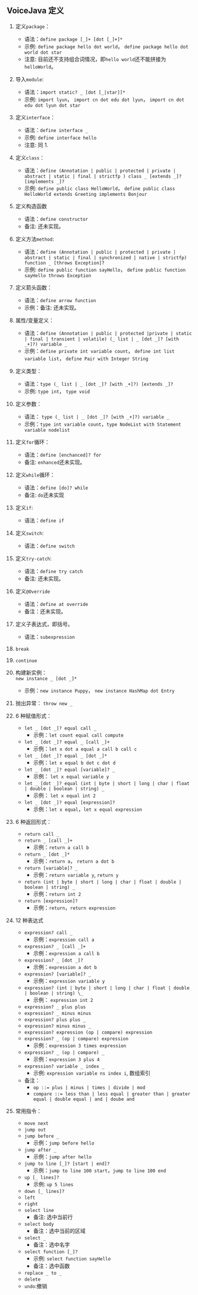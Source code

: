 ## VoiceJava 定义

1.  定义`package`：
    - 语法：`define package [_]+ [dot [_]+]*`
    - 示例: `define package hello dot world`， `define package hello dot world dot star`
    - 注意: 目前还不支持组合词情况，即`hello world`还不能拼接为 `helloWorld`。
2.  导入`module`:
    - 语法：`import static? _ [dot [_|star]]*`
    - 示例: `import lyun`， `import cn dot edu dot lyun`， `import cn dot edu dot lyun dot star`
3.  定义`interface`：
    - 语法：`define interface _`
    - 示例: `define interface hello`
    - 注意: 同 1.
4.  定义`class`：
    - 语法：`define (Annotation | public | protected | private | abstract | static | final | strictfp ) class _ [extends _]? [implements _]?`
    - 示例: `define public class HelloWorld`， `define public class HelloWorld extends Greeting implements Bonjour`
5.  定义构造函数
    - 语法：`define constructor`
    - 备注: 还未实现。
6.  定义方法`method`:
    - 语法：`define (Annotation | public | protected | private | abstract | static | final | synchronized | native | strictfp) function _ [throws Exception]?`
    - 示例: `define public function sayHello`， `define public function sayHello throws Exception`
7.  定义箭头函数：
    - 语法：`define arrow function`
    - 示例：备注: 还未实现。
8.  属性/变量定义：
    - 语法：`define (Annotation | public | protected |private | static | final | transient | volatile) (_ list | _ [dot _]? [with _+]?) variable _`
    - 示例：`define private int variable count`， `define int list variable list`， `define Pair with Integer String`
9.  定义类型：

    - 语法：`type (_ list | _ [dot _]? [with _+]?) [extends _]?`
    - 示例: `type int`， `type void`

10. 定义参数：

    - 语法： `type (_ list | _ [dot _]? [with _+]?) variable _`
    - 示例：`type int variable count`，`type NodeList with Statement variable nodelist`

11. 定义`for`循环：

    - 语法：`define [enchanced]? for`
    - 备注: `enhanced`还未实现。

12. 定义`while`循环：

    - 语法：`define [do]? while`
    - 备注: `do`还未实现

13. 定义`if`:
    - 语法：`define if`
14. 定义`switch`:
    - 语法：`define switch`
15. 定义`try-catch`:
    - 语法：`define try catch`
    - 备注: 还未实现。
16. 定义`@Override`
    - 语法：`define at override`
    - 备注：还未实现。
17. 定义子表达式，即括号。
    - 语法：`subexpression`
18. `break`
19. `continue`
20. 构建新实例：  
     `new instance _ [dot _]*`
    - 示例：`new instance Puppy`， `new instance HashMap dot Entry`
21. 抛出异常：
    `throw new _`
22. 6 种赋值形式：

    - `let _ [dot _]? equal call _`
      - 示例：`let count equal call compute`
    - `let _ [dot _]? equal _ [call _]+`
      - 示例：`let x dot a equal a call b call c`
    - `let _ [dot _]? equal _ [dot _]*`
      - 示例：`let x equal b dot c dot d`
    - `let _ [dot _]? equal [variable]? _`
      - 示例： `let x equal variable y`
    - `let _ [dot _]? equal (int | byte | short | long | char | float | double | boolean | string) _`
      - 示例： `let x equal int 2`
    - `let _ [dot _]? equal [expression]?`
      - 示例：`let x equal`，`let x equal expression`

23. 6 种返回形式：

    - `return call _`
    - `return _ [call _]+`
      - 示例：`return a call b`
    - `return _ [dot _]*`
      - 示例：`return a`， `return a dot b`
    - `return [variable]? _`
      - 示例：`return variable y`, `return y`
    - `return (int | byte | short | long | char | float | double | boolean | string) _ `
      - 示例：`return int 2`
    - `return [expression]?`
      - 示例：`return`，`return expression`

24. 12 种表达式

    - `expression? call _`
      - 示例：`expression call a`
    - `expression? _ [call _]+`
      - 示例：`expression a call b`
    - `expression? _ [dot _]?`
      - 示例：`expression a dot b`
    - `expression? [variable]? _`
      - 示例：`expression variable y`
    - `expression? (int | byte | short | long | char | float | double | boolean | string) \_`
      - 示例： `expression int 2`
    - `expression? _ plus plus`
    - `expression? _ minus minus`
    - `expression? plus plus _`
    - `expression? minus minus _`
    - `expression? expression (op | compare) expression`
    - `expression? _ (op | compare) expression`
      - 示例：`expression 3 times expression`
    - `expression? _ (op | compare) _`
      - 示例：`expression 3 plus 4`
    - `expression? variable _ index _`
      - 示例: `expression variable ns index i`, 数组索引
    - 备注：
      - `op ::= plus | minus | times | divide | mod`
      - `compare ::= less than | less equal | greater than | greater equal | double equal | and | doube and`

25. 常用指令：
    - `move next`
    - `jump out`
    - `jump before _`
      - 示例：`jump before hello`
    - `jump after _`
      - 示例：`jump after hello`
    - `jump to line [_]? [start | end]?`
      - 示例：`jump to line 100 start`，`jump to line 100 end`
    - `up [_ lines]?`
      - 示例: `up 5 lines`
    - `down [_ lines]?`
    - `left`
    - `right`
    - `select line`
      - 备注: 选中当前行
    - `select body`
      - 备注：选中当前的区域
    - `select _`
      - 备注：选中名字
    - `select function [_]? `
      - 示例: `select function sayHello`
      - 备注：选中函数
    - `replace _ to _`
    - `delete`
    - `undo`:撤销
